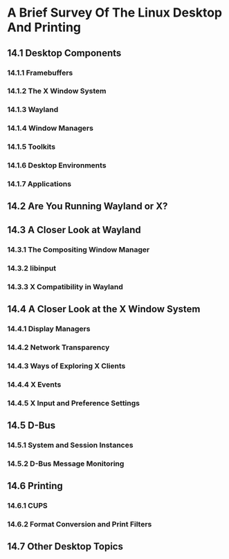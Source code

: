 # A Brief Survey Of The Linux Desktop And Printing

## 14.1 Desktop Components

### 14.1.1 Framebuffers

### 14.1.2 The X Window System

### 14.1.3 Wayland

### 14.1.4 Window Managers

### 14.1.5 Toolkits

### 14.1.6 Desktop Environments

### 14.1.7 Applications

## 14.2 Are You Running Wayland or X?

## 14.3 A Closer Look at Wayland

### 14.3.1 The Compositing Window Manager

### 14.3.2 libinput

### 14.3.3 X Compatibility in Wayland

## 14.4 A Closer Look at the X Window System

### 14.4.1 Display Managers

### 14.4.2 Network Transparency

### 14.4.3 Ways of Exploring X Clients

### 14.4.4 X Events

### 14.4.5 X Input and Preference Settings

## 14.5 D-Bus

### 14.5.1 System and Session Instances

### 14.5.2 D-Bus Message Monitoring

## 14.6 Printing

### 14.6.1 CUPS

### 14.6.2 Format Conversion and Print Filters

## 14.7 Other Desktop Topics

